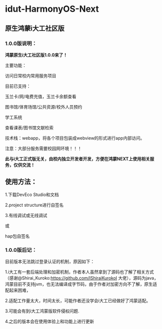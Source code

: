 # idut-HarmonyOS-Next
## **原生鸿蒙i大工社区版**

### **1.0.0版说明：**

**鸿蒙原生i大工社区版1.0.0来了！**

主要功能：

访问日常校内常用服务项目

目前已支持：

玉兰卡/网/电费充值，玉兰卡余额查看

图书馆/体育场馆/公共资源/校外人员预约

学工系统

查看课表/图书馆文献检索

技术栈：webapp，将各个项目包装成webview的形式进行app内部访问。

注意：大部分服务需要校园网环境！！！

**此与i大工正式版无关，由校内独立开发者开发，方便在鸿蒙NEXT上使用相关服务，仅供交流！**

## **使用方法：**
1.下载DevEco Studio和文档

2.project structure进行自签名

3.有线调试或无线调试

或

hap包自签名

### **1.0.0版后记：**
目前版本无法跳过登录认证的机制，原因如下：

1.i大工有一套后端处理和加密机制，作者本人虽然拿到了源码也了解了相关方式（感谢@Shirai_Kuroko:https://github.com/IShiraiKurokoI   大佬），源码为java，鸿蒙目前不支持jvm，也无法编译成字节码，由于作者对加密方向不了解，原生适配起来困难，

2.适配工作量太大，时间太长，可能作者还没学会i大工已经做好了鸿蒙适配。

3.可能会有到i大工鸿蒙版软件侵权问题.

4.之后的版本会在使用体验上和功能上进行更新


